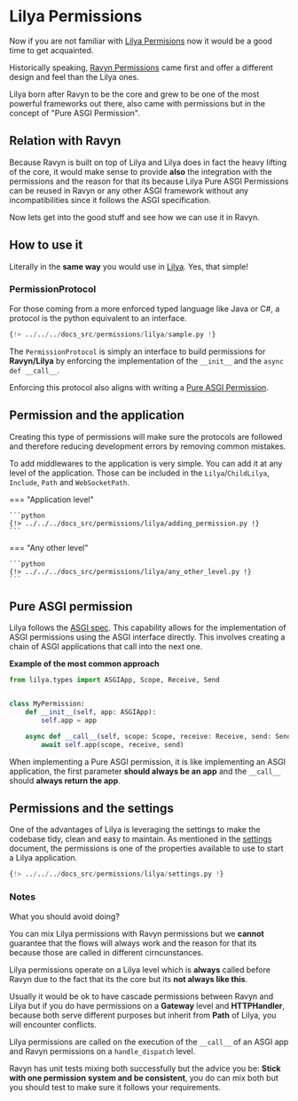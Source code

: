 # Lilya Permissions

Now if you are not familiar with [Lilya Permisions](https://www.lilya.dev/permissions) now it would
be a good time to get acquainted.

Historically speaking, [Ravyn Permissions](./ravyn.md) came first and offer a different design
and feel than the Lilya ones.

Lilya born after Ravyn to be the core and grew to be one of the most powerful frameworks out there,
also came with permissions but in the concept of "Pure ASGI Permission".

## Relation with Ravyn

Because Ravyn is built on top of Lilya and Lilya does in fact the heavy lifting of the core, it
would make sense to provide **also** the integration with the permissions and the reason for that
its because Lilya Pure ASGI Permissions can be reused in Ravyn or any other ASGI framework without
any incompatibilities since it follows the ASGI specification.

Now lets get into the good stuff and see how we can use it in Ravyn.

## How to use it

Literally in the **same way** you would use in [Lilya](https://www.lilya.dev/permissions). Yes,
that simple!

### PermissionProtocol

For those coming from a more enforced typed language like Java or C#, a protocol is the python equivalent to an
interface.

```python
{!> ../../../docs_src/permissions/lilya/sample.py !}
```

The `PermissionProtocol` is simply an interface to build permissions for **Ravyn/Lilya** by enforcing the implementation of the `__init__` and the `async def __call__`.

Enforcing this protocol also aligns with writing a [Pure ASGI Permission](https://www.lilya.dev/permissions#pure-asgi-permission).

## Permission and the application

Creating this type of permissions will make sure the protocols are followed and therefore reducing development errors
by removing common mistakes.

To add middlewares to the application is very simple. You can add it at any level of the application.
Those can be included in the `Lilya`/`ChildLilya`, `Include`, `Path` and `WebSocketPath`.

=== "Application level"

    ```python
    {!> ../../../docs_src/permissions/lilya/adding_permission.py !}
    ```

=== "Any other level"

    ```python
    {!> ../../../docs_src/permissions/lilya/any_other_level.py !}
    ```

## Pure ASGI permission

Lilya follows the [ASGI spec](https://asgi.readthedocs.io/en/latest/).
This capability allows for the implementation of ASGI permissions using the
ASGI interface directly. This involves creating a chain of ASGI applications that call into the next one.

**Example of the most common approach**

```python
from lilya.types import ASGIApp, Scope, Receive, Send


class MyPermission:
    def __init__(self, app: ASGIApp):
        self.app = app

    async def __call__(self, scope: Scope, receive: Receive, send: Send):
        await self.app(scope, receive, send)
```

When implementing a Pure ASGI permission, it is like implementing an ASGI application, the first
parameter **should always be an app** and the `__call__` should **always return the app**.

## Permissions and the settings

One of the advantages of Lilya is leveraging the settings to make the codebase tidy, clean and easy to maintain.
As mentioned in the [settings](../application/settings.md) document, the permissions is one of the properties available
to use to start a Lilya application.

```python
{!> ../../../docs_src/permissions/lilya/settings.py !}
```

### Notes

What you should avoid doing?

You can mix Lilya permissions with Ravyn permissions but we **cannot** guarantee that the flows
will always work and the reason for that its because those are called in different cirncunstances.

Lilya permissions operate on a Lilya level which is **always** called before Ravyn due to the fact
that its the core but its **not always like this**.

Usually it would be ok to have cascade permissions between Ravyn and Lilya but if you do have
permissions on a **Gateway** level and **HTTPHandler**, because both serve different purposes but
inherit from **Path** of Lilya, you will encounter conflicts.

Lilya permissions are called on the execution of the `__call__` of an ASGI app and Ravyn permissions
on a `handle_dispatch` level.

Ravyn has unit tests mixing both successfully but the advice you be: **Stick with one permission**
**system and be consistent**, you do can mix both but you should test to make sure it follows your requirements.
